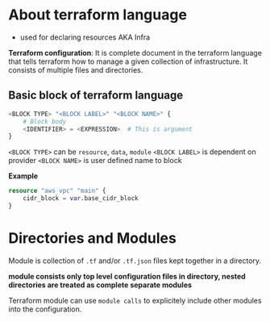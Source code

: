 # About terraform language

- used for declaring resources AKA Infra

**Terraform configuration**: It is complete document in the terraform language that tells terraform how to manage a given collection of infrastructure. It consists of multiple files and directories.

## Basic block of terraform language

```tf
<BLOCK TYPE> "<BLOCK LABEL>" "<BLOCK NAME>" {
	# Block body
	<IDENTIFIER> = <EXPRESSION>  # This is argument
}
```

`<BLOCK TYPE>` can be `resource`,  `data`, `module`
`<BLOCK LABEL>` is dependent on provider
`<BLOCK NAME>` is user defined name to block

**Example**

```tf
resource "aws_vpc" "main" {
	cidr_block = var.base_cidr_block
}
```

# Directories and Modules

Module is collection of `.tf` and/or `.tf.json` files kept together in a directory. 

**module consists only top level configuration files in directory, nested directories are treated as complete separate modules**

Terraform module can use `module calls` to explicitely include other modules into the configuration.